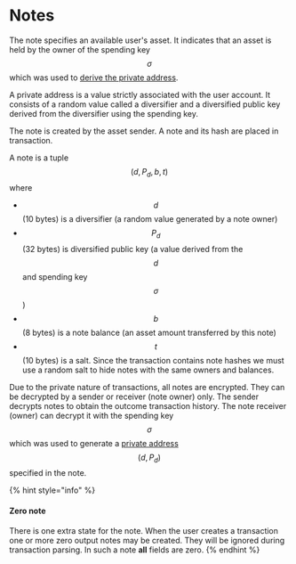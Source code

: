 # Notes

The note specifies an available user's asset. It indicates that an asset is held by the owner of the spending key $$\sigma$$which was used to [derive the private address](../zkbob-keys/address-derivation.md).

A private address is a value strictly associated with the user account. It consists of a random value called a diversifier and a diversified public key derived from the diversifier using the spending key.

The note is created by the asset sender. A note and its hash are placed in transaction.

A note is a tuple $$(d, P_d, b, t)$$where

* $$d$$ (10 bytes) is a diversifier (a random value generated by a note owner)
* $$P_d$$ (32 bytes) is diversified public key (a value derived from the $$d$$ and spending key $$\sigma$$)
* $$b$$(8 bytes) is a note balance (an asset amount transferred by this note)
* $$t$$(10 bytes) is a salt. Since the transaction contains note hashes we must use a random salt to hide notes with the same owners and balances.

Due to the private nature of transactions, all notes are encrypted. They can be decrypted by a sender or receiver (note owner) only. The sender decrypts notes to obtain the outcome transaction history. The note receiver (owner) can decrypt it with the spending key $$\sigma$$ which was used to generate a [private address](../zkbob-keys/address-derivation.md) $$(d, P_d)$$specified in the note.

{% hint style="info" %}
#### Zero note

There is one extra state for the note. When the user creates a transaction one or more zero output notes may be created. They will be ignored during transaction parsing. In such a note **all** fields are zero.
{% endhint %}
